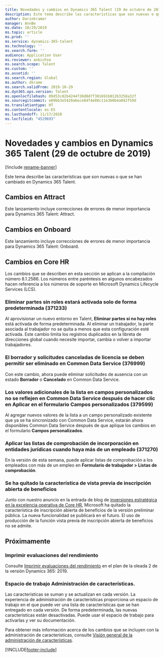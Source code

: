 ```yaml
---
title: Novedades y cambios en Dynamics 365 Talent (29 de octubre de 2019)
description: Este tema describe las características que son nuevas o que se han cambiado en Microsoft Dynamics 365 Talent.
author: Darinkramer
manager: AnnBe
ms.date: 10/29/2019
ms.topic: article
ms.prod: ''
ms.service: dynamics-365-talent
ms.technology: ''
ms.search.form: ''
audience: Application User
ms.reviewer: anbichse
ms.search.scope: Talent
ms.custom: ''
ms.assetid: ''
ms.search.region: Global
ms.author: dkrame
ms.search.validFrom: 2019-10-29
ms.dyn365.ops.version: Talent
ms.openlocfilehash: 09d53c82b4244f20d0d7f301691b01263258a32f
ms.sourcegitcommit: e89bb3e5420a6ece84f4e80c11e360b4a042f59d
ms.translationtype: HT
ms.contentlocale: es-ES
ms.lasthandoff: 11/17/2020
ms.locfileid: "4529693"
---
```

# <a name="whats-new-or-changed-in-dynamics-365-talent-october-29-2019"></a>Novedades y cambios en Dynamics 365 Talent (29 de octubre de 2019)

[!include [rename-banner](~/includes/cc-data-platform-banner.md)]

Este tema describe las características que son nuevas o que se han cambiado en Dynamics 365 Talent.

## <a name="changes-in-attract"></a>Cambios en Attract

Este lanzamiento incluye correcciones de errores de menor importancia para Dynamics 365 Talent: Attract.

## <a name="changes-in-onboard"></a>Cambios en Onboard

Este lanzamiento incluye correcciones de errores de menor importancia para Dynamics 365 Talent: Onboard.

## <a name="changes-in-core-hr"></a>Cambios en Core HR

Los cambios que se describen en esta sección se aplican a la compilación número 8.1.2586. Los números entre paréntesis en algunos encabezados hacen referencia a los números de soporte en Microsoft Dynamics Lifecycle Services (LCS).

### <a name="delete-parties-with-no-roles-should-be-on-by-default-371233"></a>Eliminar partes sin roles estará activada solo de forma predeterminada (371233)

Al aprovisionar un nuevo entorno en Talent, **Eliminar partes si no hay roles** está activada de forma predeterminada. Al eliminar un trabajador, la parte asociada al trabajador no se quita a menos que esta configuración esté activada. Este cambio limita los registros duplicados en la libreta de direcciones global cuando necesite importar, cambia o volver a importar trabajadores.

### <a name="draft-and-cancelled-leave-requests-should-be-allowed-to-be-deleted-in-common-data-service-376999"></a>El borrador y solicitudes canceladas de licencia se deben permitir ser eliminado en Common Data Service (376999)

Con este cambio, ahora puede eliminar solicitudes de ausencia con un estado **Borrador** o **Cancelado** en Common Data Service.

### <a name="additional-list-values-in-custom-fields-arent-reflected-in-common-data-service-after-clicking-apply-on-the-custom-fields-form-379599"></a>Los valores adicionales de la lista en campos personalizados no se reflejen en Common Data Service después de hacer clic en Aplicar en el formulario Campos personalizados (379599)

Al agregar nuevos valores de la lista a un campo personalizado existente que ya se ha sincronizado con Common Data Service, estarán ahora disponibles Common Data Service después de que aplique los cambios en el formulario **Campos personalizados**.

### <a name="apply-onboarding-checklists-across-legal-entities-when-more-than-one-employment-exists-371270"></a>Aplicar las listas de comprobación de incorporación en entidades jurídicas cuando haya más de un empleado (371270)

En la versión de esta semana, puede aplicar listas de comprobación a los empleados con más de un empleo en **Formulario de trabajador > Listas de comprobación**.

### <a name="benefits-open-enrollment-preview-feature-has-been-removed"></a>Se ha quitado la característica de vista previa de inscripción abierta de beneficios

Junto con nuestro anuncio en la entrada de blog de [inversiones estratégica en la excelencia operativa de Core HR](https://cloudblogs.microsoft.com/dynamics365/bdm/2019/10/02/strategic-investments-in-core-hr-drive-operational-excellence), Microsoft ha quitado la característica de inscripción abierta de beneficios de la versión preliminar pública. La nueva funcionalidad se publicará en el futuro. El uso de producción de la función vista previa de inscripción abierta de beneficios no se admite.

## <a name="coming-soon"></a>Próximamente

### <a name="print-performance-reviews"></a>Imprimir evaluaciones del rendimiento

Consulte [Imprimir evaluaciones del rendimiento](https://docs.microsoft.com/dynamics365-release-plan/2019wave2/dynamics365-talent/print-performance-reviews) en el plan de la oleada 2 de la versión Dynamics 365: 2019.

### <a name="feature-management-workspace"></a>Espacio de trabajo Administración de características.

Las características se suman y se actualizan en cada versión. La experiencia de administración de características proporciona un espacio de trabajo en el que puede ver una lista de características que se han entregado en cada versión. De forma predeterminada, las nuevas características están desactivadas. Puede usar el espacio de trabajo para activarlas y ver su documentación.

Para obtener más información acerca de los cambios que se incluyen con la administración de características, consulte [Visión general de la administración de características](https://docs.microsoft.com/dynamics365/fin-ops-core/fin-ops/get-started/feature-management/feature-management-overview).


[!INCLUDE[footer-include](../includes/footer-banner.md)]